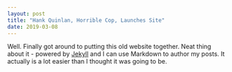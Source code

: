 ```yaml
---
layout: post
title: "Hank Quinlan, Horrible Cop, Launches Site"
date: 2019-03-08
---
```


Well. Finally got around to putting this old website together. Neat thing about it - powered by [Jekyll](http://jekyllrb.com) and I can use Markdown to author my posts. It actually is a lot easier than I thought it was going to be.
